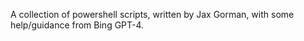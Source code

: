 A collection of powershell scripts, written by Jax Gorman, with some help/guidance from Bing GPT-4. 
